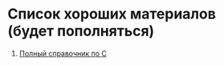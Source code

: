 # Список хороших материалов (будет пополняться)
1. [Полный справочник по C](https://neon1ks.github.io/c/index.html)